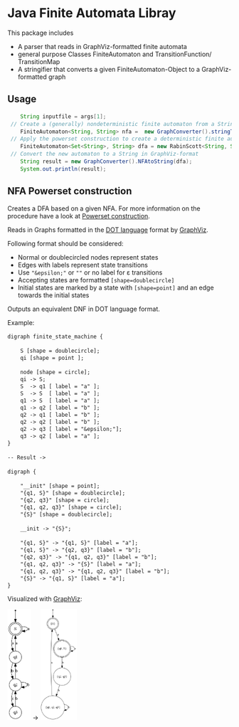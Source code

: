 # Java Finite Automata Libray

This package includes
 - A parser that reads in GraphViz-formatted finite automata
 - general purpose Classes FiniteAutomaton and TransitionFunction/ TransitionMap
 - A stringifier that converts a given FiniteAutomaton-Object to a GraphViz-formatted graph
 
## Usage

```java
	String inputfile = args[1];
 // Create a (generally) nondeterministic finite automaton from a String/ File
	FiniteAutomaton<String, String> nfa =  new GraphConverter().stringToFA(new FileInputStream(inputfile));
 // Apply the powerset construction to create a deterministic finite automaton from the input
	FiniteAutomaton<Set<String>, String> dfa = new RabinScott<String, String>().constructDNF(nfa);
 // Convert the new automaton to a String in GraphViz-format
	String result = new GraphConverter().NFAtoString(dfa);
	System.out.println(result);
```

## NFA Powerset construction

Creates a DFA based on a given NFA. For more information on the procedure have a look at [Powerset construction](https://en.wikipedia.org/wiki/Powerset_construction).

Reads in Graphs formatted in the [DOT language](https://graphviz.gitlab.io/_pages/doc/info/lang.html) format by [GraphViz](https://graphviz.gitlab.io/).

Following format should be considered:
 - Normal or doublecircled nodes represent states
 - Edges with labels represent state transitions
 - Use `"&epsilon;"` or `""` or no label for &epsilon; transitions
 - Accepting states are formatted `[shape=doublecircle]`
 - Initial states are marked by a state with `[shape=point]` and an edge towards the initial states


Outputs an equivalent DNF in DOT language format.

Example:
```
digraph finite_state_machine {

    S [shape = doublecircle];
    qi [shape = point ]; 
    
    node [shape = circle];
    qi -> S;
    S  -> q1 [ label = "a" ];
    S  -> S  [ label = "a" ];
    q1 -> S  [ label = "a" ];
    q1 -> q2 [ label = "b" ];
    q2 -> q1 [ label = "b" ];
    q2 -> q2 [ label = "b" ];
    q2 -> q3 [ label = "&epsilon;"];
    q3 -> q2 [ label = "a" ];
}

-- Result ->

digraph {

    "__init" [shape = point];
    "{q1, S}" [shape = doublecircle];
    "{q2, q3}" [shape = circle];
    "{q1, q2, q3}" [shape = circle];
    "{S}" [shape = doublecircle];

    __init -> "{S}";

    "{q1, S}" -> "{q1, S}" [label = "a"];
    "{q1, S}" -> "{q2, q3}" [label = "b"];
    "{q2, q3}" -> "{q1, q2, q3}" [label = "b"];
    "{q1, q2, q3}" -> "{S}" [label = "a"];
    "{q1, q2, q3}" -> "{q1, q2, q3}" [label = "b"];
    "{S}" -> "{q1, S}" [label = "a"];
}

```

Visualized with [GraphViz](https://graphviz.gitlab.io):

<img src="examples/example-1-input.png" alt="input automata (NFA)" height="250px"/> -> <img src="examples/example-1-output.png" alt="output automata (DFA)" height="250px"/>
